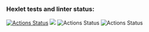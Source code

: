 ### Hexlet tests and linter status:
[![Actions Status](https://github.com/OchenSeriozni/frontend-project-lvl2/workflows/hexlet-check/badge.svg)](https://github.com/OchenSeriozni/frontend-project-lvl2/actions)
<a href="https://codeclimate.com/github/codeclimate/codeclimate/maintainability"><img src="https://api.codeclimate.com/v1/badges/a99a88d28ad37a79dbf6/maintainability" /></a>
![Actions Status](https://github.com/OchenSeriozni/frontend-project-lvl2/actions/workflows/hexlet-check.yml/badge.svg)
![Actions Status](https://github.com/OchenSeriozni/frontend-project-lvl2/actions/workflows/cli.test.yml/badge.svg)   
